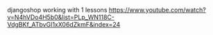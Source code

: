 djangoshop working with 1 lessons https://www.youtube.com/watch?v=N4hVDo4H5b0&list=PLp_WN118C-VdgBKf_ATbvGI1xX06dZkmF&index=24
